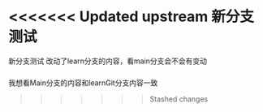 ###
<<<<<<< Updated upstream
新分支测试
=======
新分支测试
改动了learn分支的内容，看main分支会不会有变动

###
我想看Main分支的内容和learnGit分支内容一致
>>>>>>> Stashed changes
